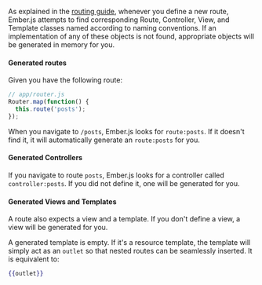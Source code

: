 As explained in the [routing guide](../defining-your-routes/), whenever you define a new route,
Ember.js attempts to find corresponding Route, Controller, View, and Template
classes named according to naming conventions. If an implementation of any of
these objects is not found, appropriate objects will be generated in memory for you.

#### Generated routes

Given you have the following route:

```javascript
// app/router.js
Router.map(function() {
  this.route('posts');
});
```

When you navigate to `/posts`, Ember.js looks for `route:posts`.
If it doesn't find it, it will automatically generate an `route:posts` for you.


#### Generated Controllers

If you navigate to route `posts`, Ember.js looks for a controller called `controller:posts`.
If you did not define it, one will be generated for you.

#### Generated Views and Templates

A route also expects a view and a template.  If you don't define a view,
a view will be generated for you.

A generated template is empty.
If it's a resource template, the template will simply act
as an `outlet` so that nested routes can be seamlessly inserted.  It is equivalent to:

```handlebars
{{outlet}}
```

<!-- eof - needed for pages that end in a code block  -->
